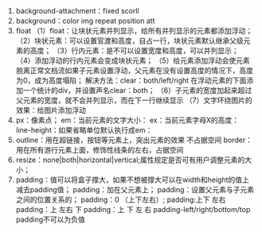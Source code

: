 1. background-attachment：fixed scorll
2. background：color img repeat position att
3. float
    （1）float：让块状元素并列显示，给所有并列显示的元素都添加浮动；
    （2）块状元素：可以设置官渡和高度，自占一行，块状元素默认继承父级元素的高度；
    （3）行内元素：是不可以设置宽度和高度，可以并列显示；
    （4）添加浮动的行内元素会变成块状元素；
    （5）给元素添加浮动会使元素脱离正常文档流如果子元素设置浮动，父元素在没有设置高度的情况下，高度为0，成为高度塌陷；
    解决方法：clear：both/left/right
    在浮动元素的下面添加一个统计的div，并设置声名clear：both；
    （6）子元素的宽度加起来超过父元素的宽度，就不会并列显示，而在下一行继续显示
    （7）文字环绕图片的效果：给图片添加浮动
4. px：像素点；
    em：当前元素的文字大小：
    ex：当前元素字母X的高度：
    line-height：如果省略单位默认执行成em：
5. outline：用在超链接，按钮等元素上，突出元素的效果 不占据空间
    border：用在所有游行元素上面，修饰性线条的左右，占据空间
6. resize：none|both|horizontal|vertical;属性规定是否可有用户调整元素的大小；
7. padding：值可以将盒子撑大，如果不想被撑大可以在width和height的值上减去padding值；
    padding：加在父元素上；
    padding：设置父元素与子元素之间的位置关系的；
    padding：0 （上下左右）;
    padding:上下 左右
    padding：上 左右 下
    padding：上 下 左 右
    padding-left/right/bottom/top
    padding不可以为负值